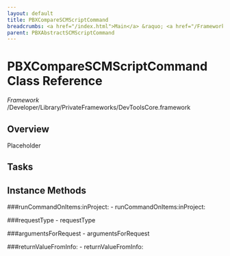```yaml
---
layout: default
title: PBXCompareSCMScriptCommand
breadcrumbs: <a href="/index.html">Main</a> &raquo; <a href="/Frameworks.html">Framework</a> &raquo; <a href="/Frameworks/DevToolsCore.html">DevToolsCore</a> &raquo; PBXCompareSCMScriptCommand
parent: PBXAbstractSCMScriptCommand 
---
```

# PBXCompareSCMScriptCommand Class Reference

*Framework* /Developer/Library/PrivateFrameworks/DevToolsCore.framework

## Overview

Placeholder

## Tasks

## Instance Methods

<a name="-runCommandOnItems:inProject:"></a>
###runCommandOnItems:inProject:
    - runCommandOnItems:inProject:

<a name="-requestType"></a>
###requestType
    - requestType

<a name="-argumentsForRequest"></a>
###argumentsForRequest
    - argumentsForRequest

<a name="-returnValueFromInfo:"></a>
###returnValueFromInfo:
    - returnValueFromInfo:

